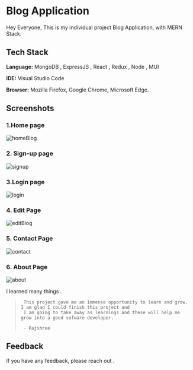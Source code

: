 # Blog Application

Hey Everyone,
This is my individual project Blog Application, with MERN Stack.

## Tech Stack

**Language:** MongoDB , ExpressJS , React , Redux , Node , MUI

**IDE:** Visual Studio Code

**Browser:** Mozilla Firefox, Google Chrome, Microsoft Edge.



## Screenshots

### 1.Home page
![homeBlog](https://github.com/RajshreeRajoliya/Blog-Application/assets/113670900/d32a6670-e2e9-4e83-97ac-585676343b6b)

### 2. Sign-up page
![signup](https://github.com/RajshreeRajoliya/Blog-Application/assets/113670900/4dad7d8e-caa7-45ea-ba7c-c4d1228ccbfd)

### 3.Login page
![login](https://github.com/RajshreeRajoliya/Blog-Application/assets/113670900/31335828-22e1-4224-bfbb-b9e1ef52cbad)

### 4. Edit Page
![editBlog](https://github.com/RajshreeRajoliya/Blog-Application/assets/113670900/4f9ec8c3-dcfa-49f5-88f7-d331e26e0208)

### 5. Contact Page
![contact](https://github.com/RajshreeRajoliya/Blog-Application/assets/113670900/3befe2c7-660b-479c-a190-d29ae4e380cc)

### 6. About Page
![about](https://github.com/RajshreeRajoliya/Blog-Application/assets/113670900/1a70c51e-3c03-4f0a-a53c-3ec27607619b)

I learned many things .
>      This project gave me an immense opportunity to learn and grow. I am glad I could finish this project and 
>      I am going to take away as learnings and these will help me grow into a good sofware developer. 
>      
>      - Rajshree
     

## Feedback

If you have any feedback, please reach out .


